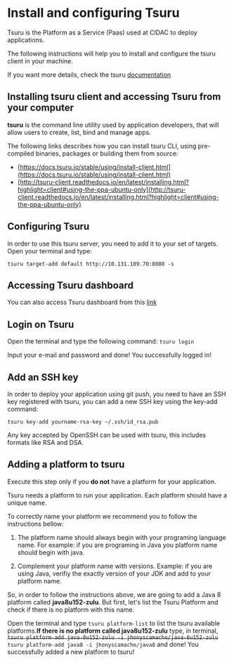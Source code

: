 # Install and configuring Tsuru

Tsuru is the Platform as a Service (Paas) used at CIDAC to deploy applications. 

The following instructions will help you to install and configure the tsuru client in your machine.

If you want more details, check the tsuru [documentation](https://docs.tsuru.io/stable/.)

## Installing tsuru client and accessing Tsuru from your computer

**tsuru** is the command line utility used by application developers, that will allow users to create, list, bind and manage apps. 

The following links describes how you can install tsuru CLI, using pre-compiled binaries, packages or building them from source:

* [https://docs.tsuru.io/stable/using/install-client.html](https://docs.tsuru.io/stable/using/install-client.html)
* [http://tsuru-client.readthedocs.io/en/latest/installing.html?highlight=client#using-the-ppa-ubuntu-only](http://tsuru-client.readthedocs.io/en/latest/installing.html?highlight=client#using-the-ppa-ubuntu-only)

## Configuring Tsuru

In order to use this tsuru server, you need to add it to your set of targets. Open your terminal and type: 

`tsuru target-add default http://10.131.189.70:8080 -s`

## Accessing Tsuru dashboard

You can also access Tsuru dashboard from this [link](http://tsuru-dashboard.10.131.189.70.nip.io)

## Login on Tsuru

Open the terminal and type the following command: `tsuru login`

Input your e-mail and password and done! You successfully logged in!

## Add an SSH key

In order to deploy your application using git push, you need to have an SSH key registered with tsuru, you can add a new SSH key using the key-add command:

`tsuru key-add yourname-rsa-key ~/.ssh/id_rsa.pub`

Any key accepted by OpenSSH can be used with tsuru, this includes formats like RSA and DSA.

## Adding a platform to tsuru

Execute this step only if you **do not** have a platform for your application.

Tsuru needs a platform to run your application. Each platform should have a unique name. 

To correctly name your platform we recommend you to follow the instructions bellow:

1) The platform name should always begin with your programing language name. For example: if you are programing in Java you platform name should begin with java. 

2) Complement your platform name with versions. Example: if you are using Java, verifiy the exactly version of your JDK and add to your platform name.

So, in order to follow the instructions above, we are going to add a Java 8 platform called **java8u152-zulu**. But first, let's list the Tsuru Platform and check if there is no platform with this name. 

Open the terminal and type `tsuru platform-list` to list the tsuru available platforms.**If there is no platform called java8u152-zulu** type, in terminal, ~~`tsuru platform-add java-8u152-zulu -i jhonyscamacho/java-8u152-zulu`~~ `tsuru platform-add java8 -i jhonyscamacho/java8` and done! You successfully added a new platform to tsuru!